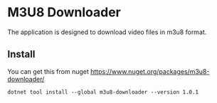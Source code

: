 # M3U8 Downloader

The application is designed to download video files in m3u8 format.

## Install

You can get this from nuget https://www.nuget.org/packages/m3u8-downloader/

```shell
dotnet tool install --global m3u8-downloader --version 1.0.1
```
